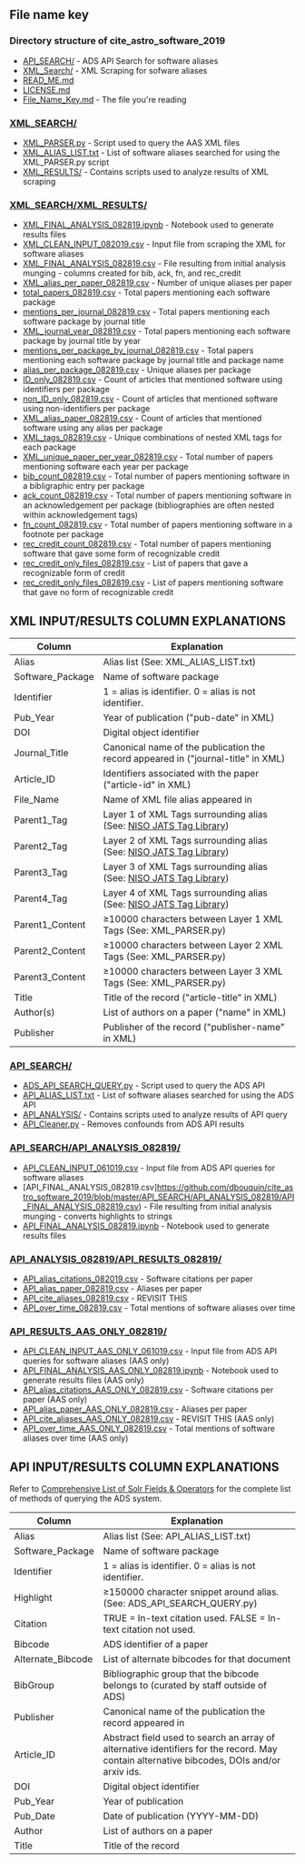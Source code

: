 ## File name key

### Directory structure of cite_astro_software_2019
+ [API_SEARCH/](https://github.com/dbouquin/cite_astro_software_2019/tree/master/API_SEARCH) - ADS API Search for software aliases
+ [XML_Search/](https://github.com/dbouquin/cite_astro_software_2019/tree/master/XML_SEARCH) - XML Scraping for sofware aliases
+ [READ_ME.md](https://github.com/dbouquin/cite_astro_software_2019/blob/master/README.md)
+ [LICENSE.md](https://github.com/dbouquin/cite_astro_software_2019/blob/master/LICENSE)
+ [File_Name_Key.md](https://github.com/dbouquin/cite_astro_software_2019/blob/master/File_Name_Key.md) - The file you're reading

### [XML_SEARCH/](https://github.com/dbouquin/cite_astro_software_2019/tree/master/XML_SEARCH)
+ [XML_PARSER.py](https://github.com/dbouquin/cite_astro_software_2019/blob/master/XML_SEARCH/XML_PARSER_082019.py) - Script used to query the AAS XML files
+ [XML_ALIAS_LIST.txt](https://github.com/dbouquin/cite_astro_software_2019/blob/master/XML_SEARCH/XML_ALIAS_LIST.txt) - List of software aliases searched for using the XML_PARSER.py script
+ [XML_RESULTS/](https://github.com/dbouquin/cite_astro_software_2019/tree/master/XML_SEARCH/XML_RESULTS_082819) - Contains scripts used to analyze results of XML scraping

### [XML_SEARCH/XML_RESULTS/](https://github.com/dbouquin/cite_astro_software_2019/tree/master/XML_SEARCH/XML_RESULTS_082819)
+ [XML_FINAL_ANALYSIS_082819.ipynb](https://github.com/dbouquin/cite_astro_software_2019/blob/master/XML_SEARCH/XML_RESULTS_082819/XML_FINAL_ANALYSIS_082819.ipynb) - Notebook used to generate results files
+ [XML_CLEAN_INPUT_082019.csv](https://github.com/dbouquin/cite_astro_software_2019/blob/master/XML_SEARCH/XML_RESULTS_082819/XML_CLEAN_INPUT_082019.csv) - Input file from scraping the XML for software aliases
+ [XML_FINAL_ANALYSIS_082819.csv](https://github.com/dbouquin/cite_astro_software_2019/blob/master/XML_SEARCH/XML_RESULTS_082819/XML_FINAL_ANALYSIS_082819.csv) - File resulting from initial analysis munging - columns created for bib, ack, fn, and rec_credit
+ [XML_alias_per_paper_082819.csv](https://github.com/dbouquin/cite_astro_software_2019/blob/master/XML_SEARCH/XML_RESULTS_082819/XML_alias_per_paper_082819.csv) - Number of unique aliases per paper
+ [total_papers_082819.csv](https://github.com/dbouquin/cite_astro_software_2019/blob/master/XML_SEARCH/XML_RESULTS_082819/total_papers_082819.csv) - Total papers mentioning each software package
+ [mentions_per_journal_082819.csv](https://github.com/dbouquin/cite_astro_software_2019/blob/master/XML_SEARCH/XML_RESULTS_082819/mentions_per_journal_082819.csv) - Total papers mentioning each software package by journal title
+ [XML_journal_year_082819.csv](https://github.com/dbouquin/cite_astro_software_2019/blob/master/XML_SEARCH/XML_RESULTS_082819/XML_journal_year_082819.csv) - Total papers mentioning each software package by journal title by year
+ [mentions_per_package_by_journal_082819.csv](https://github.com/dbouquin/cite_astro_software_2019/blob/master/XML_SEARCH/XML_RESULTS_082819/mentions_per_package_by_journal_082819.csv) - Total papers mentioning each software package by journal title and package name
+ [alias_per_package_082819.csv](https://github.com/dbouquin/cite_astro_software_2019/blob/master/XML_SEARCH/XML_RESULTS_082819/alias_per_package_082819.csv) - Unique aliases per package
+ [ID_only_082819.csv](https://github.com/dbouquin/cite_astro_software_2019/blob/master/XML_SEARCH/XML_RESULTS_082819/ID_only_082819.csv) - Count of articles that mentioned software using identifiers per package
+ [non_ID_only_082819.csv](https://github.com/dbouquin/cite_astro_software_2019/blob/master/XML_SEARCH/XML_RESULTS_082819/non_ID_only_082819.csv) - Count of articles that mentioned software using non-identifiers per package
+ [XML_alias_paper_082819.csv](https://github.com/dbouquin/cite_astro_software_2019/blob/master/XML_SEARCH/XML_RESULTS_082819/XML_alias_paper_082819.csv) - Count of articles that mentioned software using any alias per package
+ [XML_tags_082819.csv](https://github.com/dbouquin/cite_astro_software_2019/blob/master/XML_SEARCH/XML_RESULTS_082819/XML_tags_082819.csv) - Unique combinations of nested XML tags for each package
+ [XML_unique_paper_per_year_082819.csv](https://github.com/dbouquin/cite_astro_software_2019/blob/master/XML_SEARCH/XML_RESULTS_082819/XML_unique_paper_per_year_082819.csv) - Total number of papers mentioning software each year per package
+ [bib_count_082819.csv](https://github.com/dbouquin/cite_astro_software_2019/blob/master/XML_SEARCH/XML_RESULTS_082819/bib_count_082819.csv) - Total number of papers mentioning software in a bibligraphic entry per package
+ [ack_count_082819.csv](https://github.com/dbouquin/cite_astro_software_2019/blob/master/XML_SEARCH/XML_RESULTS_082819/ack_count_082819.csv) - Total number of papers mentioning software in an acknowledgement per package (bibliographies are often nested within acknowledgement tags)
+ [fn_count_082819.csv](https://github.com/dbouquin/cite_astro_software_2019/blob/master/XML_SEARCH/XML_RESULTS_082819/fn_count_082819.csv) - Total number of papers mentioning software in a footnote per package
+ [rec_credit_count_082819.csv](https://github.com/dbouquin/cite_astro_software_2019/blob/master/XML_SEARCH/XML_RESULTS_082819/rec_credit_count_082819.csv) - Total number of papers mentioning software that gave some form of recognizable credit
+ [rec_credit_only_files_082819.csv](https://github.com/dbouquin/cite_astro_software_2019/blob/master/XML_SEARCH/XML_RESULTS_082819/rec_credit_only_files_082819.csv) - List of papers that gave a recognizable form of credit
+ [rec_credit_only_files_082819.csv](https://github.com/dbouquin/cite_astro_software_2019/blob/master/XML_SEARCH/XML_RESULTS_082819/rec_credit_only_files_082819.csv) - List of papers mentioning software that gave no form of recognizable credit

## XML INPUT/RESULTS COLUMN EXPLANATIONS

| Column  | Explanation |
| ------------- | ------------- |
| Alias  | Alias list (See: XML_ALIAS_LIST.txt)  |
| Software_Package  | Name of software package  |
| Identifier  | 1 = alias is identifier. 0 = alias is not identifier.  |
| Pub_Year  | Year of publication ("pub-date" in XML)  |
| DOI  | Digital object identifier  |
| Journal_Title  | Canonical name of the publication the record appeared in ("journal-title" in XML)  |
| Article_ID  | Identifiers associated with the paper ("article-id" in XML)  |
| File_Name  | Name of XML file alias appeared in  |
| Parent1_Tag  |  Layer 1 of XML Tags surrounding alias (See: [NISO JATS Tag Library](https://jats.nlm.nih.gov/publishing/tag-library/1.2/index.html)) |
| Parent2_Tag  |  Layer 2 of XML Tags surrounding alias (See: [NISO JATS Tag Library](https://jats.nlm.nih.gov/publishing/tag-library/1.2/index.html))|
| Parent3_Tag  |  Layer 3 of XML Tags surrounding alias (See: [NISO JATS Tag Library](https://jats.nlm.nih.gov/publishing/tag-library/1.2/index.html))|
| Parent4_Tag  |  Layer 4 of XML Tags surrounding alias (See: [NISO JATS Tag Library](https://jats.nlm.nih.gov/publishing/tag-library/1.2/index.html))|
| Parent1_Content  |  ≥10000 characters between Layer 1 XML Tags (See: XML_PARSER.py) |
| Parent2_Content  |  ≥10000 characters between Layer 2 XML Tags (See: XML_PARSER.py) |
| Parent3_Content  |  ≥10000 characters between Layer 3 XML Tags (See: XML_PARSER.py) |
| Title  | Title of the record ("article-title" in XML) |
| Author(s)  | List of authors on a paper ("name" in XML)  |
| Publisher  | Publisher of the record ("publisher-name" in XML)  |


### [API_SEARCH/](https://github.com/dbouquin/cite_astro_software_2019/tree/master/API_SEARCH)

+ [ADS_API_SEARCH_QUERY.py](https://github.com/dbouquin/cite_astro_software_2019/blob/master/API_SEARCH/ADS_API_SEARCH_QUERY.py) - Script used to query the ADS API
+ [API_ALIAS_LIST.txt](https://github.com/dbouquin/cite_astro_software_2019/blob/master/API_SEARCH/API_ALIAS_LIST.txt) - List of software aliases searched for using the ADS API
+ [API_ANALYSIS/](https://github.com/dbouquin/cite_astro_software_2019/tree/master/API_SEARCH/API_ANALYSIS_061019) - Contains scripts used to analyze results of API query
+ [API_Cleaner.py](https://github.com/dbouquin/cite_astro_software_2019/blob/master/API_SEARCH/API_CLEANER_031919.py) - Removes confounds from ADS API results

### [API_SEARCH/API_ANALYSIS_082819/](https://github.com/dbouquin/cite_astro_software_2019/tree/master/API_SEARCH/API_ANALYSIS_082819)
+ [API_CLEAN_INPUT_061019.csv](https://github.com/dbouquin/cite_astro_software_2019/blob/master/API_SEARCH/API_ANALYSIS_082819/API_CLEAN_INPUT_061019.csv) - Input file from ADS API queries for software aliases
+ [API_FINAL_ANALYSIS_082819.csv]https://github.com/dbouquin/cite_astro_software_2019/blob/master/API_SEARCH/API_ANALYSIS_082819/API_FINAL_ANALYSIS_082819.csv) - File resulting from initial analysis munging - converts highlights to strings
+ [API_FINAL_ANALYSIS_082819.ipynb](https://github.com/dbouquin/cite_astro_software_2019/blob/master/API_SEARCH/API_ANALYSIS_082819/API_FINAL_ANALYSIS_082819.ipynb) - Notebook used to generate results files

### [API_ANALYSIS_082819/API_RESULTS_082819/](https://github.com/dbouquin/cite_astro_software_2019/tree/master/API_SEARCH/API_ANALYSIS_082819/API_RESULTS_082819)
+ [API_alias_citations_082019.csv](https://github.com/dbouquin/cite_astro_software_2019/blob/master/API_SEARCH/API_ANALYSIS_082819/API_RESULTS_082819/API_alias_citations_082019.csv) - Software citations per paper
+ [API_alias_paper_082819.csv](https://github.com/dbouquin/cite_astro_software_2019/blob/master/API_SEARCH/API_ANALYSIS_082819/API_RESULTS_082819/API_alias_paper_082819.csv) - Aliases per paper
+ [API_cite_aliases_082819.csv](https://github.com/dbouquin/cite_astro_software_2019/blob/master/API_SEARCH/API_ANALYSIS_082819/API_RESULTS_082819/API_cite_aliases_082819.csv) - REVISIT THIS
+ [API_over_time_082819.csv](https://github.com/dbouquin/cite_astro_software_2019/blob/master/API_SEARCH/API_ANALYSIS_082819/API_RESULTS_082819/API_over_time_082819.csv) - Total mentions of software aliases over time

### [API_RESULTS_AAS_ONLY_082819/](https://github.com/dbouquin/cite_astro_software_2019/tree/master/API_SEARCH/API_ANALYSIS_082819/API_RESULTS_AAS_ONLY_082819)
+ [API_CLEAN_INPUT_AAS_ONLY_061019.csv](https://github.com/dbouquin/cite_astro_software_2019/blob/master/API_SEARCH/API_ANALYSIS_082819/API_CLEAN_INPUT_061019.csv) - Input file from ADS API queries for software aliases (AAS only)
+ [API_FINAL_ANALYSIS_AAS_ONLY_082819.ipynb](https://github.com/dbouquin/cite_astro_software_2019/blob/master/API_SEARCH/API_ANALYSIS_082819/API_RESULTS_AAS_ONLY_082819/API_FINAL_ANALYSIS_AAS_ONLY_082819.ipynb) - Notebook used to generate results files (AAS only)
+ [API_alias_citations_AAS_ONLY_082819.csv](https://github.com/dbouquin/cite_astro_software_2019/blob/master/API_SEARCH/API_ANALYSIS_082819/API_RESULTS_AAS_ONLY_082819/API_alias_citations_AAS_ONLY_082819.csv) - Software citations per paper (AAS only)
+ [API_alias_paper_AAS_ONLY_082819.csv](https://github.com/dbouquin/cite_astro_software_2019/blob/master/API_SEARCH/API_ANALYSIS_082819/API_RESULTS_AAS_ONLY_082819/API_alias_paper_AAS_ONLY_082819.csv) - Aliases per paper
+ [API_cite_aliases_AAS_ONLY_082819.csv](https://github.com/dbouquin/cite_astro_software_2019/blob/master/API_SEARCH/API_ANALYSIS_082819/API_RESULTS_AAS_ONLY_082819/API_cite_aliases_AAS_ONLY_082819.csv) - REVISIT THIS (AAS only)
+ [API_over_time_AAS_ONLY_082819.csv](https://github.com/dbouquin/cite_astro_software_2019/blob/master/API_SEARCH/API_ANALYSIS_082819/API_RESULTS_AAS_ONLY_082819/API_over_time_AAS_ONLY_082819.csv) - Total mentions of software aliases over time (AAS only)


## API INPUT/RESULTS COLUMN EXPLANATIONS
Refer to [Comprehensive List of Solr Fields & Operators](http://adsabs.github.io/help/search/comprehensive-solr-term-list) for the complete list of methods of querying the ADS system.


| Column  | Explanation |
| ------------- | ------------- |
| Alias  | Alias list (See: API_ALIAS_LIST.txt)  |
| Software_Package  | Name of software package  |
| Identifier  | 1 = alias is identifier. 0 = alias is not identifier.  |
| Highlight  | ≥150000 character snippet around alias. (See: ADS_API_SEARCH_QUERY.py)  |
| Citation  | TRUE = In-text citation used. FALSE = In-text citation not used. |
| Bibcode  | ADS identifier of a paper  |
| Alternate_Bibcode  | List of alternate bibcodes for that document  |
| BibGroup  | Bibliographic group that the bibcode belongs to (curated by staff outside of ADS)  |
| Publisher  | Canonical name of the publication the record appeared in  |
| Article_ID  | Abstract field used to search an array of alternative identifiers for the record. May contain alternative bibcodes, DOIs and/or arxiv ids.  |
| DOI  | Digital object identifier  |
| Pub_Year  | Year of publication  |
| Pub_Date  | Date of publication (YYYY-MM-DD)  |
| Author  | List of authors on a paper  |
| Title  | Title of the record  |
